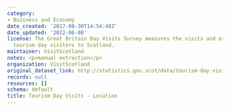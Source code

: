 ```yaml
---
category:
- Business and Economy
date_created: '2017-08-30T14:54:48Z'
date_updated: '2022-06-08'
license: The Great Britain Day Visits Survey measures the visits and expenditure of
  tourism day visitors to Scotland.
maintainer: VisitScotland
notes: <p>manual extraction</p>
organization: VisitScotland
original_dataset_link: http://statistics.gov.scot/data/tourism-day-visits---location
records: null
resources: []
schema: default
title: Tourism Day Visits - Location
---
```

